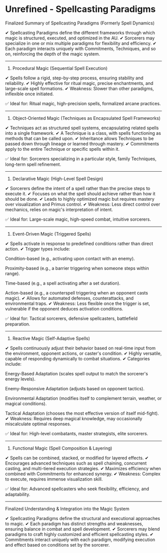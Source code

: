 # Unrefined - Spellcasting Paradigms

Finalized Summary of Spellcasting Paradigms (Formerly Spell Dynamics)

✔ Spellcasting Paradigms define the different frameworks through which magic is structured, executed, and optimized in the AU.
✔ Sorcerers may specialize in one or mix multiple paradigms for flexibility and efficiency.
✔ Each paradigm interacts uniquely with Commitments, Techniques, and so on, reinforcing the depth of the magic system.

---

1. Procedural Magic (Sequential Spell Execution)

✔ Spells follow a rigid, step-by-step process, ensuring stability and reliability.
✔ Highly effective for ritual magic, precise enchantments, and large-scale spell formations.
✔ Weakness: Slower than other paradigms, inflexible once initiated.

✅ Ideal for: Ritual magic, high-precision spells, formalized arcane practices.

---

1. Object-Oriented Magic (Techniques as Encapsulated Spell Frameworks)

✔ Techniques act as structured spell systems, encapsulating related spells into a single framework.
✔ A Technique is a class, with spells functioning as methods that can be called upon.
✔ Inheritance allows Techniques to be passed down through lineage or learned through mastery.
✔ Commitments apply to the entire Technique or specific spells within it.

✅ Ideal for: Sorcerers specializing in a particular style, family Techniques, long-term spell refinement.

---

1. Declarative Magic (High-Level Spell Design)

✔ Sorcerers define the intent of a spell rather than the precise steps to execute it.
✔ Focuses on what the spell should achieve rather than how it should be done.
✔ Leads to highly optimized magic but requires mastery over visualization and Primus control.
✔ Weakness: Less direct control over mechanics, relies on magic's interpretation of intent.

✅ Ideal for: Large-scale magic, high-speed combat, intuitive sorcerers.

---

1. Event-Driven Magic (Triggered Spells)

✔ Spells activate in response to predefined conditions rather than direct action.
✔ Trigger types include:

Condition-based (e.g., activating upon contact with an enemy).

Proximity-based (e.g., a barrier triggering when someone steps within range).

Time-based (e.g., a spell activating after a set duration).

Action-based (e.g., a counterspell triggering when an opponent casts magic).
✔ Allows for automated defenses, counterattacks, and environmental traps.
✔ Weakness: Less flexible once the trigger is set, vulnerable if the opponent deduces activation conditions.

✅ Ideal for: Tactical sorcerers, defensive spellcasters, battlefield preparation.

---

1. Reactive Magic (Self-Adaptive Spells)

✔ Spells continuously adjust their behavior based on real-time input from the environment, opponent actions, or caster's condition.
✔ Highly versatile, capable of responding dynamically to combat situations.
✔ Categories include:

Energy-Based Adaptation (scales spell output to match the sorcerer's energy levels).

Enemy-Responsive Adaptation (adjusts based on opponent tactics).

Environmental Adaptation (modifies itself to complement terrain, weather, or magical conditions).

Tactical Adaptation (chooses the most effective version of itself mid-fight).
✔ Weakness: Requires deep magical knowledge, may occasionally miscalculate optimal responses.

✅ Ideal for: High-level combatants, master strategists, elite sorcerers.

---

1. Functional Magic (Spell Composition & Layering)

✔ Spells can be combined, stacked, or modified for layered effects.
✔ Encourages advanced techniques such as spell chaining, concurrent casting, and multi-tiered execution strategies.
✔ Maximizes efficiency when combined with Commitments for enhanced synergy.
✔ Weakness: Complex to execute, requires immense visualization skill.

✅ Ideal for: Advanced spellcasters who seek flexibility, efficiency, and adaptability.

---

Finalized Understanding & Integration into the Magic System

✔ Spellcasting Paradigms define the structural and executional approaches to magic.
✔ Each paradigm has distinct strengths and weaknesses, ensuring balance in combat and spell development.
✔ Sorcerers may blend paradigms to craft highly customized and efficient spellcasting styles.
✔ Commitments interact uniquely with each paradigm, modifying execution and effect based on conditions set by the sorcerer.
